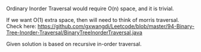 
Ordinary Inorder Traversal would require O(n) space, and it is trivial.

If we want O(1) extra space, then will need to think of morris traversal. Check here:
https://github.com/gxwangdi/Leetcode/blob/master/94-Binary-Tree-Inorder-Traversal/BinaryTreeInorderTraversal.java

Given solution is based on recursive in-order traversal.

